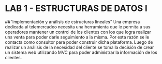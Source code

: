# LAB 1 - ESTRUCTURAS DE DATOS I
##“Implementación y análisis de estructuras lineales”
Una empresa dedicada al telemercadeo necesita una herramienta que le
permita a sus operadores mantener un control de los clientes con los que logra
realizar una venta para poder darle seguimiento a la misma. Por esta razón se le
contacta como consultor para poder construir dicha plataforma. Luego de
realizar un análisis de la necesidad del cliente se toma la decisión de crear un
sistema web utilizando MVC para poder administrar la información de los
clientes.
